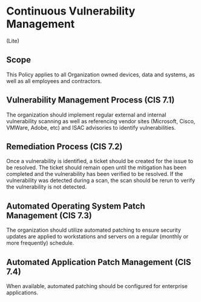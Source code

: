 # Continuous Vulnerability Management
(Lite)
## Scope
This Policy applies to all Organization owned devices, data and systems, as well as all employees and contractors.
## Vulnerability Management Process (CIS 7.1)
The organization should implement regular external and internal vulnerability scanning as well as referencing vendor sites (Microsoft, Cisco, VMWare, Adobe, etc)  and ISAC advisories to identify vulnerabilities.

## Remediation Process (CIS 7.2)
Once a vulnerability is identified, a ticket should be created for the issue to be resolved. The ticket should remain open until the mitigation has been completed and the vulnerability has been verified to be resolved. If the vulnerability was detected during a scan, the scan should be rerun to verify the vulnerability is not detected.

## Automated Operating System Patch Management (CIS 7.3)
The organization should utilize automated patching to ensure security updates are applied to workstations and servers on a regular (monthly or more frequently) schedule.

## Automated Application Patch Management (CIS 7.4)
When available, automated patching should be configured for enterprise applications.

